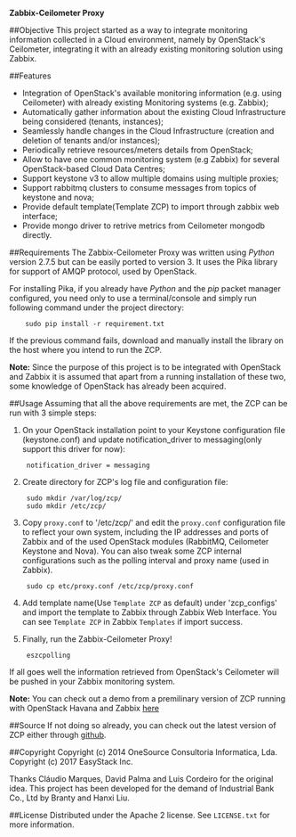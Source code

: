 **Zabbix-Ceilometer Proxy**

##Objective
This project started as a way to integrate monitoring information collected in a Cloud environment, namely by OpenStack's Ceilometer, integrating it with an already existing monitoring solution using Zabbix.

##Features
* Integration of OpenStack's available monitoring information (e.g. using Ceilometer) with already existing Monitoring systems (e.g. Zabbix);
* Automatically gather information about the existing Cloud Infrastructure being considered (tenants, instances);
* Seamlessly handle changes in the Cloud Infrastructure (creation and deletion of tenants and/or instances);
* Periodically retrieve resources/meters details from OpenStack;
* Allow to have one common monitoring system (e.g Zabbix) for several OpenStack-based Cloud Data Centres;
* Support keystone v3 to allow multiple domains using multiple proxies;
* Support rabbitmq clusters to consume messages from topics of keystone and nova;
* Provide default template(Template ZCP) to import through zabbix web interface;
* Provide mongo driver to retrive metrics from Ceilometer mongodb directly.

##Requirements
The Zabbix-Ceilometer Proxy was written using _Python_ version 2.7.5 but can be easily ported to version 3. It uses the Pika library for support of AMQP protocol, used by OpenStack.

For installing Pika, if you already have _Python_ and the _pip_ packet manager configured, you need only to use a terminal/console and simply run following command under the project directory:

		sudo pip install -r requirement.txt

If the previous command fails, download and manually install the library on the host where you intend to run the ZCP.

**Note:**
Since the purpose of this project is to be integrated with OpenStack and Zabbix it is assumed that apart from a running installation of these two, some knowledge of OpenStack has already been acquired.

##Usage
Assuming that all the above requirements are met, the ZCP can be run with 3 simple steps:

1. On your OpenStack installation point to your Keystone configuration file (keystone.conf) and update notification_driver to messaging(only support this driver for now):

		notification_driver = messaging

2. Create directory for ZCP's log file and configuration file:

		sudo mkdir /var/log/zcp/
		sudo mkdir /etc/zcp/

2. Copy `proxy.conf` to '/etc/zcp/' and edit the `proxy.conf` configuration file to reflect your own system, including the IP addresses and ports of Zabbix and of the used OpenStack modules (RabbitMQ, Ceilometer Keystone and Nova). You can also tweak some ZCP internal configurations such as the polling interval and proxy name (used in Zabbix).

		sudo cp etc/proxy.conf /etc/zcp/proxy.conf

3. Add template name(Use `Template ZCP` as default) under 'zcp_configs' and import the template to Zabbix through Zabbix Web Interface. You can see `Template ZCP` in Zabbix `Templates` if import success.

4. Finally, run the Zabbix-Ceilometer Proxy!

		eszcpolling

If all goes well the information retrieved from OpenStack's Ceilometer will be pushed in your Zabbix monitoring system.

**Note:** 
You can check out a demo from a premilinary version of ZCP running with OpenStack Havana and Zabbix [here](https://www.youtube.com/watch?v=DXz-W9fgvRk)

##Source
If not doing so already, you can check out the latest version of ZCP either through [github](https://github.com/apolloliu/ZCP).

##Copyright
Copyright (c) 2014 OneSource Consultoria Informatica, Lda.
Copyright (c) 2017 EasyStack Inc.

Thanks Cláudio Marques, David Palma and Luis Cordeiro for the original idea.
This project has been developed for the demand of Industrial Bank Co., Ltd by Branty and Hanxi Liu.

##License
Distributed under the Apache 2 license. See ``LICENSE.txt`` for more information.
